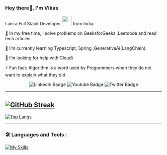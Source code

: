 
### Hey there👋, I'm Vikas
I am a Full Stack Developer <img src="https://media.giphy.com/media/WUlplcMpOCEmTGBtBW/giphy.gif" width="30"> from India.

🔭 In my free time, I solve problems on GeeksforGeeks ,Leetcode and read tech articles.

📝 I’m currently learning Typescript, Spring ,GenerativeAi(LangChain).

🤔 I’m looking for help with Cloud\

⚡ Fun fact: Algorithm is a word used by Programmers when they do not want to explain what they did.

<div id="header" align="center">
  <img src="https://img.shields.io/badge/LinkedIn-blue?style=for-the-badge&logo=linkedin&logoColor=white" alt="LinkedIn Badge"/>
  <img src="https://img.shields.io/badge/YouTube-red?style=for-the-badge&logo=youtube&logoColor=white" alt="Youtube Badge"/>
  <img src="https://img.shields.io/badge/Twitter-blue?style=for-the-badge&logo=twitter&logoColor=white" alt="Twitter Badge"/>
</div>

---


[![GitHub Streak](http://github-readme-streak-stats.herokuapp.com?user=vikas1306v&theme=dark&background=000000)](https://git.io/streak-stats)
---
[![Top Langs](https://github-readme-stats.vercel.app/api/top-langs/?username=vikas1306v&layout=compact&theme=vision-friendly-dark)](https://github.com/anuraghazra/github-readme-stats)

---
### :hammer_and_wrench: Languages and Tools :
[![My Skills](https://skillicons.dev/icons?i=js,java,spring,react,git,nodejs,docker)](https://skillicons.dev)

<!--
**vikas1306v/vikas1306v** is a ✨ _special_ ✨ repository because its `README.md` (this file) appears on your GitHub profile.

Here are some ideas to get you started:

- 🔭 I’m currently working on ...
- 🌱 I’m currently learning ...
- 👯 I’m looking to collaborate on ...
- 🤔 I’m looking for help with ...
- 💬 Ask me about ...
- 📫 How to reach me: ...
- 😄 Pronouns: ...
- ⚡ Fun fact: ...
-->
